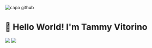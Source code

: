 ![capa github](https://vitorino.io/uploads/cover_github_tammy.png)

# 👋 Hello World! I'm Tammy Vitorino 
![](https://komarev.com/ghpvc/?username=tammyvitorino&color=blueviolet) ![](https://img.shields.io/github/followers/tammyvitorino?color=blue&logo=github)

<!-- ![Tammy's GitHub stats](https://github-readme-stats.vercel.app/api?username=tammyvitorino&show_icons=true&theme=omni )

[![Top Langs](https://github-readme-stats.vercel.app/api/top-langs/?username=tammyvitorino&layout=compact)](https://github.com/tammyvitorino/github-readme-stats) -->